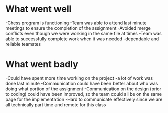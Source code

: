 # What went well
-Chess program is functioning
-Team was able to attend last minute meetings to ensure the completion of the assignment
-Avoided merge conflicts even though we were working in the same file at times
-Team was able to successfully complete work when it was needed
    -dependable and reliable teamates

# What went badly
-Could have spent more time working on the project
    -a lot of work was done last minute
-Communication could have been better about who was doing what portion of the assignment
-Communication on the design (prior to coding) could have been improved, so the team could all be on the same page for the implementation
-Hard to communicate effectively since we are all technically part time and remote for this class
